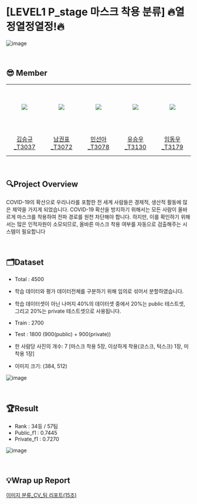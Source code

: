 # [LEVEL1 P_stage 마스크 착용 분류] 🔥열정열정열정!🔥
![image](https://user-images.githubusercontent.com/59071505/168462665-5c956e29-8cce-4d8d-bb2c-4dc43002c40d.png)

&nbsp; 
## 😎 Member 
<table>
  <tr height="125px">
    <td align="center" width="120px">
      <a href="https://github.com/ed-kyu"><img src="https://avatars.githubusercontent.com/ed-kyu"/></a>
    </td>
    <td align="center" width="120px">
      <a href="https://github.com/GwonPyo"><img src="https://avatars.githubusercontent.com/GwonPyo"/></a>
    </td>
    <td align="center" width="120px">
      <a href="https://github.com/seonahmin"><img src="https://avatars.githubusercontent.com/seonahmin"/></a>
    </td>
    <td align="center" width="120px">
      <a href="https://github.com/ysw2946"><img src="https://avatars.githubusercontent.com/ysw2946"/></a>
    </td>
    <td align="center" width="120px">
      <a href="https://github.com/Dongwoo-Im"><img src="https://avatars.githubusercontent.com/Dongwoo-Im"/></a>
    </td>
  </tr>
  <tr height="70px">
    <td align="center" width="120px">
      <a href="https://github.com/ed-kyu">김승규_T3037</a>
    </td>
    <td align="center" width="120px">
      <a href="https://github.com/GwonPyo">남권표_T3072</a>
    </td>
    <td align="center" width="120px">
      <a href="https://github.com/seonahmin">민선아_T3078</a>
    </td>
    <td align="center" width="120px">
      <a href="https://github.com/ysw2946">유승우_T3130</a>
    </td>
    <td align="center" width="120px">
      <a href="https://github.com/Dongwoo-Im">임동우_T3179</a>
    </td>
  </tr>
</table>

&nbsp; 
## 🔍Project Overview

COVID-19의 확산으로 우리나라를 포함한 전 세계 사람들은 경제적, 생산적 활동에 많은 제약을 가지게
되었습니다. COVID-19 확산을 방지하기 위해서는 모든 사람이 올바르게 마스크를 착용하여 전파 경로를
원천 차단해야 합니다. 하지만, 이를 확인하기 위해서는 많은 인적자원이 소모되므로, 올바른 마스크 착용
여부를 자동으로 검출해주는 시스템이 필요합니다

&nbsp;

## 🗂️Dataset
- Total : 4500

- 학습 데이터와 평가 데이터전체를 구분하기 위해 임의로 섞어서 분할하였습니다. 
- 학습 데이터셋이 아닌 나머지 40%의 데이터셋 중에서 20%는 public 테스트셋, 그리고 20%는 private 테스트셋으로 사용됩니다.
- Train : 2700
- Test : 1800 (900(public) + 900(private))
  
- 한 사람당 사진의 개수: 7 [마스크 착용 5장, 이상하게 착용(코스크, 턱스크) 1장, 미착용 1장]
- 이미지 크기: (384, 512)

![image](https://user-images.githubusercontent.com/59071505/168463193-5399fae7-5d19-4418-b95a-0dad912ee279.png)

&nbsp;

## 🏆Result
- Rank : 34등 / 57팀
- Public_f1 : 0.7445
- Private_f1 : 0.7270

![image](https://user-images.githubusercontent.com/59071505/168463477-cd79b953-a816-495c-94ec-f551dff90509.png)

&nbsp;

## 💡Wrap up Report

[이미지 분류_CV_팀 리포트(15조)](https://github.com/boostcampaitech3/level1-image-classification-level1-cv-15/blob/master/%EC%9D%B4%EB%AF%B8%EC%A7%80%20%EB%B6%84%EB%A5%98_CV_%ED%8C%80%20%EB%A6%AC%ED%8F%AC%ED%8A%B8(15%EC%A1%B0).pdf)
